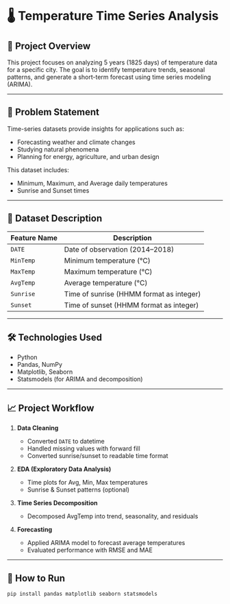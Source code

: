# 🌡️ Temperature Time Series Analysis

## 📌 Project Overview

This project focuses on analyzing 5 years (1825 days) of temperature data for a specific city. The goal is to identify temperature trends, seasonal patterns, and generate a short-term forecast using time series modeling (ARIMA).

---

## 🧾 Problem Statement

Time-series datasets provide insights for applications such as:
- Forecasting weather and climate changes
- Studying natural phenomena
- Planning for energy, agriculture, and urban design

This dataset includes:
- Minimum, Maximum, and Average daily temperatures
- Sunrise and Sunset times

---

## 📂 Dataset Description

| Feature Name | Description |
|--------------|-------------|
| `DATE`       | Date of observation (2014–2018) |
| `MinTemp`    | Minimum temperature (°C) |
| `MaxTemp`    | Maximum temperature (°C) |
| `AvgTemp`    | Average temperature (°C) |
| `Sunrise`    | Time of sunrise (HHMM format as integer) |
| `Sunset`     | Time of sunset (HHMM format as integer) |

---

## 🛠️ Technologies Used

- Python
- Pandas, NumPy
- Matplotlib, Seaborn
- Statsmodels (for ARIMA and decomposition)

---

## 📈 Project Workflow

1. **Data Cleaning**
   - Converted `DATE` to datetime
   - Handled missing values with forward fill
   - Converted sunrise/sunset to readable time format

2. **EDA (Exploratory Data Analysis)**
   - Time plots for Avg, Min, Max temperatures
   - Sunrise & Sunset patterns (optional)

3. **Time Series Decomposition**
   - Decomposed AvgTemp into trend, seasonality, and residuals

4. **Forecasting**
   - Applied ARIMA model to forecast average temperatures
   - Evaluated performance with RMSE and MAE

---

## 📌 How to Run

```bash
pip install pandas matplotlib seaborn statsmodels
